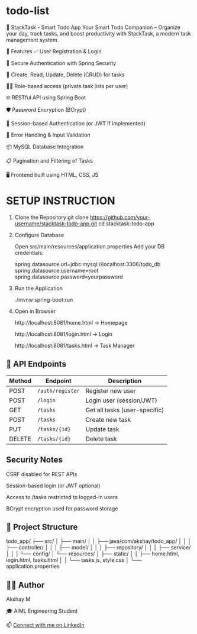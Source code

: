 # todo-list
📝 StackTask - Smart Todo App
Your Smart Todo Companion – Organize your day, track tasks, and boost productivity with StackTask, a modern task management system.

🚀 Features
✅ User Registration & Login

🔐 Secure Authentication with Spring Security

🧾 Create, Read, Update, Delete (CRUD) for tasks

🧑‍💼 Role-based access (private task lists per user)

🌐 RESTful API using Spring Boot

🛡️ Password Encryption (BCrypt)

🔐 Session-based Authentication (or JWT if implemented)

🧪 Error Handling & Input Validation

📦 MySQL Database Integration

📋 Pagination and Filtering of Tasks

🖥️ Frontend built using HTML, CSS, JS 

# SETUP INSTRUCTION
1. Clone the Repository
       git clone https://github.com/your-username/stacktask-todo-app.git
       cd stacktask-todo-app
2. Configure Database

   Open src/main/resources/application.properties
   Add your DB credentials:

      spring.datasource.url=jdbc:mysql://localhost:3306/todo_db
      spring.datasource.username=root
      spring.datasource.password=yourpassword

3. Run the Application

      ./mvnw spring-boot:run
4. Open in Browser

   http://localhost:8081/home.html → Homepage

   http://localhost:8081/login.html → Login

   http://localhost:8081/tasks.html → Task Manager


## 🧪 API Endpoints
| Method | Endpoint         | Description                   |
| ------ | ---------------- | ----------------------------- |
| POST   | `/auth/register` | Register new user             |
| POST   | `/login`         | Login user (session/JWT)      |
| GET    | `/tasks`         | Get all tasks (user-specific) |
| POST   | `/tasks`         | Create new task               |
| PUT    | `/tasks/{id}`    | Update task                   |
| DELETE | `/tasks/{id}`    | Delete task                   |

## Security Notes

   CSRF disabled for REST APIs

   Session-based login (or JWT optional)

   Access to /tasks restricted to logged-in users

   BCrypt encryption used for password storage

## 📁 Project Structure

todo_app/
├── src/
│   ├── main/
│   │   ├── java/com/akshay/todo_app/
│   │   │   ├── controller/
│   │   │   ├── model/
│   │   │   ├── repository/
│   │   │   ├── service/
│   │   │   └── config/
│   └── resources/
│       ├── static/
│       │   ├── home.html, login.html, tasks.html
│       │   └── tasks.js, style.css
│       └── application.properties

## 🙋‍♂️ Author

Akshay M

🎓 AIML Engineering Student

📫 [Connect with me on LinkedIn](www.linkedin.com/in/akshay-m-80641b218)


